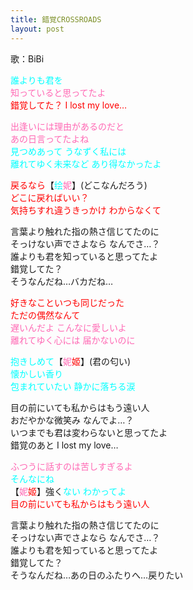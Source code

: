 ```yaml
---
title: 錯覚CROSSROADS
layout: post
---
```

歌：BiBi

<p><font color="cyan">誰よりも君を</font><br />
<font color="hotpink">知っていると思ってたよ</font><br />
<font color="red">錯覚してた？ I lost my love…</font></p>

<p><font color="hotpink">出逢いには理由があるのだと<br />
あの日言ってたよね</font><br />
<font color="cyan">見つめあって うなずく私には<br />
離れてゆく未来など あり得なかったよ</font></p>

<p><font color="red">戻るなら</font>【<font color="cyan">绘</font><font color="hotpink">妮</font>】(どこなんだろう)<br />
<font color="red">どこに戻ればいい？<br />
気持ちすれ違うきっかけ わからなくて</font></p>

<p>言葉より触れた指の熱さ信じてたのに<br />
そっけない声でさよなら なんでさ…？<br />
誰よりも君を知っていると思ってたよ<br />
錯覚してた？<br />
そうなんだね…バカだね…</p>

<p><font color="red">好きなこといつも同じだった<br />
ただの偶然なんて</font><br />
<font color="hotpink">遅いんだよ こんなに愛しいよ<br />
離れてゆく心には 届かないのに</font></p>

<p><font color="cyan">抱きしめて</font>【<font color="hotpink">妮</font><font color="red">姬</font>】(君の匂い)<br />
<font color="cyan">懐かしい香り<br />
包まれていたい 静かに落ちる涙</font></p>

<p>目の前にいても私からはもう遠い人<br />
おだやかな微笑み なんでよ…？<br />
いつまでも君は変わらないと思ってたよ<br />
錯覚のあと I lost my love…</p>

<p><font color="hotpink">ふつうに話すのは苦しすぎるよ</font><br />
<font color="cyan">そんなにね</font><br />
【<font color="hotpink">妮</font><font color="red">姬</font>】強く<font color="cyan">ない わかってよ</font><br />
<font color="red">目の前にいても私からはもう遠い人</font></p>

<p>言葉より触れた指の熱さ信じてたのに<br />
そっけない声でさよなら なんでさ…？<br />
誰よりも君を知っていると思ってたよ<br />
錯覚してた？<br />
そうなんだね…あの日のふたりへ…戻りたい</p>